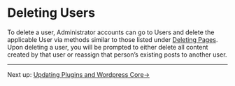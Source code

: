 # Deleting Users

To delete a user, Administrator accounts can go to Users and delete the applicable User via methods similar to those listed under [Deleting Pages](../pages/deleting-pages.html). Upon deleting a user, you will be prompted to either delete all content created by that user or reassign that person’s existing posts to another user.

---

Next up: [Updating Plugins and Wordpress Core&#8594;](../updating-plugins-and-wordpress-core.html)